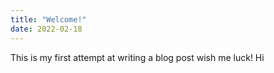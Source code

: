 ```yaml
---
title: "Welcome!"
date: 2022-02-18
---
```

This is my first attempt at writing a blog post wish me luck!
Hi
